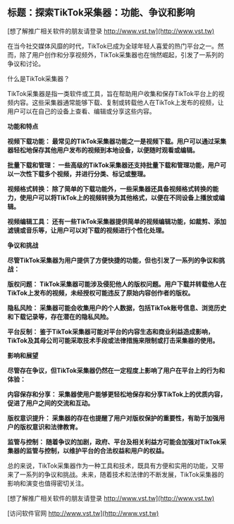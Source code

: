 ## **标题：探索TikTok采集器：功能、争议和影响**

[想了解推广相关软件的朋友请登录 http://www.vst.tw](http://www.vst.tw)

在当今社交媒体风靡的时代，TikTok已成为全球年轻人喜爱的热门平台之一。然而，除了用户创作和分享视频外，TikTok采集器也在悄然崛起，引发了一系列的争议和讨论。

什么是TikTok采集器？

TikTok采集器是指一类软件或工具，旨在帮助用户收集和保存TikTok平台上的视频内容。这些采集器通常能够下载、复制或转载他人在TikTok上发布的视频，让用户可以在自己的设备上查看、编辑或分享这些内容。

**功能和特点**

**视频下载功能： 最常见的TikTok采集器功能之一是视频下载。用户可以通过采集器轻松地保存其他用户发布的视频到本地设备，以便随时观看或编辑。**

**批量下载和管理： 一些高级的TikTok采集器还支持批量下载和管理功能，用户可以一次性下载多个视频，并进行分类、标记或整理。**

**视频格式转换： 除了简单的下载功能外，一些采集器还具备视频格式转换的能力，使用户可以将TikTok上的视频转换为其他格式，以便在不同设备上播放或编辑。**

**视频编辑工具： 还有一些TikTok采集器提供简单的视频编辑功能，如裁剪、添加滤镜或音乐等，让用户可以对下载的视频进行个性化处理。**

**争议和挑战**

**尽管TikTok采集器为用户提供了方便快捷的功能，但也引发了一系列的争议和挑战：**

**版权问题： TikTok采集器可能涉及侵犯他人的版权问题。用户下载并转载他人在TikTok上发布的视频，未经授权可能违反了原始内容创作者的版权。**

**隐私风险： 采集器可能会收集用户的个人数据，包括TikTok账号信息、浏览历史和下载记录等，存在潜在的隐私风险。**

**平台反制： 鉴于TikTok采集器可能对平台的内容生态和商业利益造成影响，TikTok及其母公司可能采取技术手段或法律措施来限制或打击采集器的使用。**

**影响和展望**

**尽管存在争议，但TikTok采集器仍然在一定程度上影响了用户在平台上的行为和体验：**

**内容保存和分享： 采集器使用户能够更轻松地保存和分享TikTok上的优质内容，促进了用户之间的交流和互动。**

**版权意识提升： 采集器的存在也提醒了用户对版权保护的重要性，有助于加强用户的版权意识和法律教育。**

**监管与控制： 随着争议的加剧，政府、平台及相关利益方可能会加强对TikTok采集器的监管与控制，以维护平台的合法权益和用户的权益。**

总的来说，TikTok采集器作为一种工具和技术，既具有方便和实用的功能，又带来了一系列的争议和挑战。未来，随着技术和法律的不断发展，TikTok采集器的影响和演变也值得密切关注。

[想了解推广相关软件的朋友请登录 http://www.vst.tw](http://www.vst.tw)


[访问软件官网 http://www.vst.tw](http://www.vst.tw)
